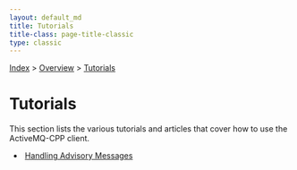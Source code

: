 ```yaml
---
layout: default_md
title: Tutorials 
title-class: page-title-classic
type: classic
---
```


[Index](index.html) > [Overview](overview) > [Tutorials](tutorials)

Tutorials
=========

This section lists the various tutorials and articles that cover how to use the ActiveMQ-CPP client.

*    [Handling Advisory Messages](Tutorials/handling-advisory-messages)

